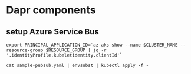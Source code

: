 # Dapr components

## setup Azure Service Bus

```shell
export PRINCIPAL_APPLICATION_ID=`az aks show --name $CLUSTER_NAME --resource-group $RESOURCE_GROUP | jq -r '.identityProfile.kubeletidentity.clientId'`

cat sample-pubsub.yaml | envsubst | kubectl apply -f -

```